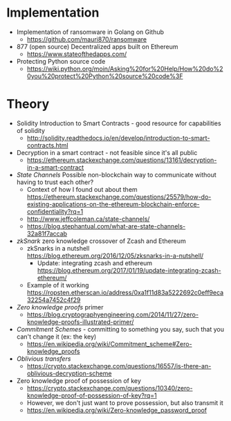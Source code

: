 # Implementation
- Implementation of ransomware in Golang on Github
    - https://github.com/mauri870/ransomware
- 877 (open source) Decentralized apps built on Ethereum
    - https://www.stateofthedapps.com/
- Protecting Python source code
    - https://wiki.python.org/moin/Asking%20for%20Help/How%20do%20you%20protect%20Python%20source%20code%3F

# Theory
- Solidity Introduction to Smart Contracts - good resource for capabilities of solidity
    - http://solidity.readthedocs.io/en/develop/introduction-to-smart-contracts.html
- Decryption in a smart contract - not feasible since it's all public
    - https://ethereum.stackexchange.com/questions/13161/decryption-in-a-smart-contract
- *State Channels* Possible non-blockchain way to communicate without having to trust each other?
    - Context of how I found out about them https://ethereum.stackexchange.com/questions/25579/how-do-existing-applications-on-the-ethereum-blockchain-enforce-confidentiality?rq=1
    - http://www.jeffcoleman.ca/state-channels/
    - https://blog.stephantual.com/what-are-state-channels-32a81f7accab
- *zkSnark* zero knowledge crossover of Zcash and Ethereum
    - zkSnarks in a nutshell https://blog.ethereum.org/2016/12/05/zksnarks-in-a-nutshell/
        - Update: integrating zcash and ethereum https://blog.ethereum.org/2017/01/19/update-integrating-zcash-ethereum/
    - Example of it working https://ropsten.etherscan.io/address/0xa1f11d83a5222692c0eff9eca32254a7452c4f29
- *Zero knowledge proofs* primer
    - https://blog.cryptographyengineering.com/2014/11/27/zero-knowledge-proofs-illustrated-primer/
- *Commitment Schemes* - committing to something you say, such that you can't change it (ex: the key)
    - https://en.wikipedia.org/wiki/Commitment_scheme#Zero-knowledge_proofs
- *Oblivious transfers*
    - https://crypto.stackexchange.com/questions/16557/is-there-an-oblivious-decryption-scheme
- Zero knowledge proof of possession of key
    - https://crypto.stackexchange.com/questions/10340/zero-knowledge-proof-of-possession-of-key?rq=1
    - However, we don't just want to prove possession, but also transmit it
    - https://en.wikipedia.org/wiki/Zero-knowledge_password_proof
